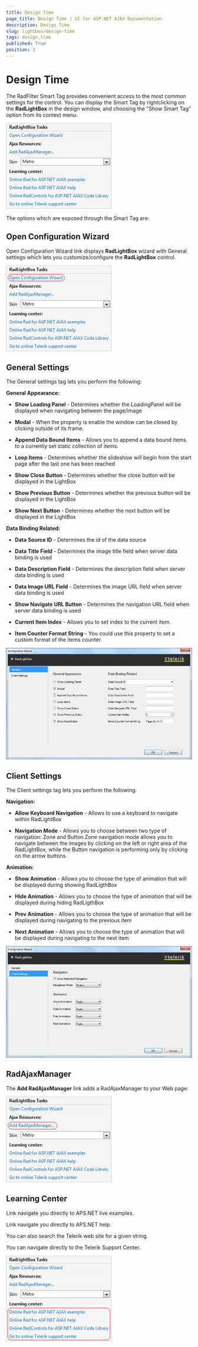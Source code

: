 ```yaml
---
title: Design Time
page_title: Design Time | UI for ASP.NET AJAX Documentation
description: Design Time
slug: lightbox/design-time
tags: design,time
published: True
position: 3
---
```


# Design Time



The RadFilter Smart Tag provides convenient access to the most common settings for the control. You can display the Smart Tag by rightclicking on the **RadLightBox** in the design window, and choosing the "Show Smart Tag" option from its context menu.

![lightbox-design-time](images/lightbox-design-time.png)

The options which are exposed through the Smart Tag are:

## Open Configuration Wizard

Open Configuration Wizard link displays **RadLightBox** wizard with General settings which lets you customize/configure the **RadLightBox** control.

![lightbox-configuration-wizard](images/lightbox-configuration-wizard.png)

## General Settings

The General settings tag lets you perform the following:

**General Appearance:**

* **Show Loading Panel** - Determines whether the LoadingPanel will be displayed when navigating between the page/image

* **Modal** - When the property is enable the window can be closed by clicking outside of its frame.

* **Append Data Bound Items** - Allows you to append a data bound items to a currently set static collection of items.

* **Loop Items** - Determines whether the slideshow will begin from the start page after the last one has been reached

* **Show Close Button** - Determines whether the close button will be displayed in the LightBox

* **Show Previous Button** - Determines whether the previous button will be displayed in the LightBox

* **Show Next Button** - Determines whether the next button will be displayed in the LightBox

**Data Binding Related:**

* **Data Source ID** - Determines the id of the data source

* **Data Title Field** - Determines the image title field when server data binding is used

* **Data Description Field** - Determines the description field when server data binding is used

* **Data Image URL Field** - Determines the image URL field when server data binding is used

* **Show Navigate URL Button** - Determines the navigation URL field when server data binding is used

* **Current Item Index** - Allows you to set index to the current item.

* **Item Counter Format String** - You could use this property to set a custom format of the items counter.

![lightbox-general-settings](images/lightbox-general-settings.png)

## Client Settings

The Client settings tag lets you perform the following:

**Navigation:**

* **Allow Keyboard Navigation** - Allows to use a keyboard to navigate within RadLightBox

* **Navigation Mode** - Allows you to choose between two type of navigation: Zone and Button.Zone navigation mode allows you to navigate between the images by clicking on the left or right area of the RadLightBox, while the Button navigation is performing only by clicking on the arrow buttons.

**Animation:**

* **Show Animation** - Allows you to choose the type of animation that will be displayed during showing RadLigthBox

* **Hide Animation** - Allows you to choose the type of animation that will be displayed during hiding RadLigthBox

* **Prev Animation** - Allows you to choose the type of animation that will be displayed during navigating to the previous item

* **Next Animation** - Allows you to choose the type of animation that will be displayed during navigating to the next item

![lightbox-client-settings](images/lightbox-client-settings.png)

## RadAjaxManager

The **Add RadAjaxManager** link adds a RadAjaxManager to your Web page.

![lightbox-ajax-resources](images/lightbox-ajax-resources.png)

## Learning Center

Link navigate you directly to APS.NET live examples.

Link navigate you directly to APS.NET help.

You can also search the Telerik web site for a given string.

You can navigate directly to the Telerik Support Center.

![lightbox-learning-center](images/lightbox-learning-center.png)
